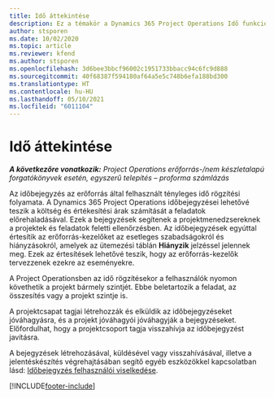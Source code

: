 ```yaml
---
title: Idő áttekintése
description: Ez a témakör a Dynamics 365 Project Operations Idő funkciójáról nyújt információkat.
author: stsporen
ms.date: 10/02/2020
ms.topic: article
ms.reviewer: kfend
ms.author: stsporen
ms.openlocfilehash: 3d6bee3bbcf96002c1951733bbacc94c6fc9d888
ms.sourcegitcommit: 40f68387f594180af64a5e5c748b6efa188bd300
ms.translationtype: HT
ms.contentlocale: hu-HU
ms.lasthandoff: 05/10/2021
ms.locfileid: "6011104"
---
```

# <a name="time-overview"></a>Idő áttekintése

_**A következőre vonatkozik:** Project Operations erőforrás-/nem készletalapú forgatókönyvek esetén, egyszerű telepítés – proforma számlázás_

Az időbejegyzés az erőforrás által felhasznált tényleges idő rögzítési folyamata. A Dynamics 365 Project Operations időbejegyzései lehetővé teszik a költség és értékesítési árak számítását a feladatok előrehaladásával. Ezek a bejegyzések segítenek a projektmenedzsereknek a projektek és feladatok feletti ellenőrzésben. Az időbejegyzések egyúttal értesítik az erőforrás-kezelőket az esetleges szabadságokról és hiányzásokról, amelyek az ütemezési táblán **Hiányzik** jelzéssel jelennek meg. Ezek az értesítések lehetővé teszik, hogy az erőforrás-kezelők tervezzenek ezekre az eseményekre.

A Project Operationsben az idő rögzítésekor a felhasználók nyomon követhetik a projekt bármely szintjét. Ebbe beletartozik a feladat, az összesítés vagy a projekt szintje is.

A projektcsapat tagjai létrehozzák és elküldik az időbejegyzéseket jóváhagyásra, és a projekt jóváhagyói jóváhagyják a bejegyzéseket. Előfordulhat, hogy a projektcsoport tagja visszahívja az időbejegyzést javításra.

A bejegyzések létrehozásával, küldésével vagy visszahívásával, illetve a jelentéskészítés végrehajtásában segítő egyéb eszközökkel kapcsolatban lásd: [Időbejegyzés felhasználói viselkedése](ui-behavior-time.md).



[!INCLUDE[footer-include](../includes/footer-banner.md)]